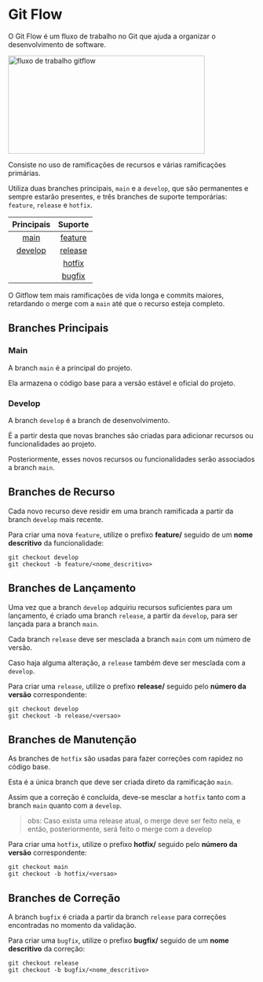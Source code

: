 # Git Flow

O Git Flow é um fluxo de trabalho no Git que ajuda a organizar o desenvolvimento de software.

<p align="">
    <img src="https://miro.medium.com/v2/resize:fit:800/1*u4dlEq4sqIT6iHL_Usvwnw.png" alt="fluxo de trabalho gitflow" width="400px" height="200px"/>
</p>

Consiste no uso de ramificações de recursos e várias ramificações primárias.

Utiliza duas branches principais, `main` e a `develop`, que são permanentes e sempre estarão presentes, e três branches de suporte temporárias: `feature`, `release` e `hotfix`.

|           Principais         |             Suporte            |
|:----------------------------:|:------------------------------:|
|[main](#branches-principais)   |[feature](#branches-de-recurso)   |
|[develop](#branches-principais)|[release](#branches-de-lançamento)|
|                              |[hotfix](#branches-de-manutenção)  |
|                              |[bugfix](#branches-de-correção)    |


O Gitflow tem mais ramificações de vida longa e commits maiores, retardando o merge com a `main` até que o recurso esteja completo.

## Branches Principais

### Main

A branch `main` é a principal do projeto. 

Ela armazena o código base para a versão estável e oficial do projeto.

### Develop

A branch `develop` é a branch de desenvolvimento. 

É a partir desta que novas branches são criadas para adicionar recursos ou funcionalidades ao projeto.

Posteriormente, esses novos recursos ou funcionalidades serão associados a branch `main`.

## Branches de Recurso

Cada novo recurso deve residir em uma branch ramificada a partir da branch `develop` mais recente.

Para criar uma nova `feature`, utilize o prefixo **feature/** seguido de um **nome descritivo** da funcionalidade:

```git
git checkout develop
git checkout -b feature/<nome_descritivo>
```

## Branches de Lançamento

Uma vez que a branch `develop` adquiriu recursos suficientes para um lançamento, é criado uma branch `release`, a partir da `develop`, para ser lançada para a branch `main`.

Cada branch `release` deve ser mesclada a branch `main` com um número de versão.

Caso haja alguma alteração, a `release` também deve ser mesclada com a `develop`.

Para criar uma `release`, utilize o prefixo **release/** seguido pelo **número da versão** correspondente:

```git
git checkout develop
git checkout -b release/<versao>
```

## Branches de Manutenção

As branches de `hotfix` são usadas para fazer correções com rapidez no código base.

Esta é a única branch que deve ser criada direto da ramificação `main`.

Assim que a correção é concluída, deve-se mesclar a `hotfix` tanto com a branch `main` quanto com a `develop`.

> obs: Caso exista uma release atual, o merge deve ser feito nela, e então, posteriormente, será feito o merge com a develop

Para criar uma `hotfix`, utilize o prefixo **hotfix/** seguido pelo **número da versão** correspondente:

```git
git checkout main
git checkout -b hotfix/<versao>
```

## Branches de Correção

A branch `bugfix` é criada a partir da branch `release` para correções encontradas no momento da validação.

Para criar uma `bugfix`, utilize o prefixo **bugfix/** seguido de um **nome descritivo** da correção:

```git
git checkout release
git checkout -b bugfix/<nome_descritivo>
```